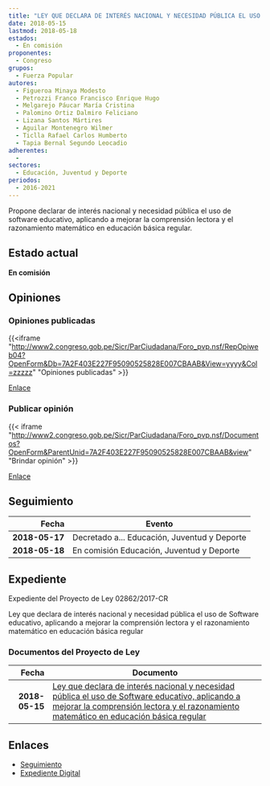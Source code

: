 ```yaml
---
title: "LEY QUE DECLARA DE INTERÉS NACIONAL Y NECESIDAD PÚBLICA EL USO DE SOFTWARE EDUCATIVO, APLICANDO A MEJORAR LA COMPRENSIÓN LECTORA Y EL RAZONAMIENTO MATEMÁTICO EN EDUCACIÓN BÁSICA REGULAR"
date: 2018-05-15
lastmod: 2018-05-18
estados: 
  - En comisión
proponentes: 
  - Congreso
grupos: 
  - Fuerza Popular
autores: 
  - Figueroa Minaya Modesto
  - Petrozzi Franco Francisco Enrique Hugo
  - Melgarejo Páucar María Cristina
  - Palomino Ortiz Dalmiro Feliciano
  - Lizana Santos Mártires
  - Aguilar Montenegro Wilmer
  - Ticlla Rafael Carlos Humberto
  - Tapia Bernal Segundo Leocadio
adherentes: 
  - 
sectores: 
  - Educación, Juventud y Deporte
periodos: 
  - 2016-2021
---
```


Propone declarar de interés nacional y necesidad pública el uso de software educativo, aplicando a mejorar la comprensión lectora y el razonamiento matemático en educación básica regular.


## Estado actual

**En comisión**

## Opiniones

### Opiniones publicadas

{{<iframe "http://www2.congreso.gob.pe/Sicr/ParCiudadana/Foro_pvp.nsf/RepOpiweb04?OpenForm&Db=7A2F403E227F95090525828E007CBAAB&View=yyyy&Col=zzzzz" "Opiniones publicadas" >}}

[Enlace](http://www2.congreso.gob.pe/Sicr/ParCiudadana/Foro_pvp.nsf/RepOpiweb04?OpenForm&Db=7A2F403E227F95090525828E007CBAAB&View=yyyy&Col=zzzzz)
### Publicar opinión

{{< iframe "http://www2.congreso.gob.pe/Sicr/ParCiudadana/Foro_pvp.nsf/Documentos?OpenForm&ParentUnid=7A2F403E227F95090525828E007CBAAB&view" "Brindar opinión" >}}

[Enlace](http://www2.congreso.gob.pe/Sicr/ParCiudadana/Foro_pvp.nsf/Documentos?OpenForm&ParentUnid=7A2F403E227F95090525828E007CBAAB&view)

## Seguimiento

| Fecha | Evento |
|------:|--------|
| **2018-05-17** | Decretado a... Educación, Juventud y Deporte|
| **2018-05-18** | En comisión Educación, Juventud y Deporte|


## Expediente

Expediente del Proyecto de Ley 02862/2017-CR

Ley que declara de interés nacional y necesidad pública el uso de Software educativo, aplicando a mejorar la comprensión lectora y el razonamiento matemático en educación básica regular


### Documentos del Proyecto de Ley

| Fecha | Documento |
|------:|--------|
| **2018-05-15** | [Ley que declara de interés nacional y necesidad pública el uso de Software educativo, aplicando a mejorar la comprensión lectora y el razonamiento matemático en educación básica regular](http://www.leyes.congreso.gob.pe/Documentos/2016_2021/Proyectos_de_Ley_y_de_Resoluciones_Legislativas/PL0286220180515..pdf) |

## Enlaces 

- [Seguimiento](http://www2.congreso.gob.pe/Sicr/TraDocEstProc/CLProLey2016.nsf/f7fff46988ca05b1052578e100829cc7/01757491a43954e00525828e007f31a1?OpenDocument)
- [Expediente Digital](http://www2.congreso.gob.pe/Sicr/TraDocEstProc/CLProLey2016.nsf/f7fff46988ca05b1052578e100829cc7/01757491a43954e00525828e007f31a1?OpenDocument&Click=05257FB7005EB655.eb71d0cf91d8294e05256cdf006b5706/$Body/0.1C6C)

